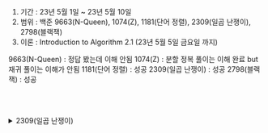 1. 기간 : 23년 5월 1일 ~ 23년 5월 10일
2. 범위 : 백준 9663(N-Queen), 1074(Z), 1181(단어 정렬), 2309(일곱 난쟁이), 2798(블랙잭)
3. 이론 : Introduction to Algorithm 2.1 (23년 5월 5일 금요일 까지)

9663(N-Queen) : 정답 봤는데 이해 안됨
1074(Z) : 분할 정복 풀이는 이해 완료 but 재귀 풀이는 이해가 안됨
1181(단어 정렬) : 성공
2309(일곱 난쟁이) : 성공
2798(블랙잭) : 성공

<br><br>

<details>
<summary>2309(일곱 난쟁이)</summary>
<div markdown="1">       

[(7, 8, 10, 13, 19, 20, 23)] <br>
리스트안에 원소가 튜플 형태로 들어가 있을 때 <br>
첫번째 원소의 값 하나만 프린트하고 개행하는 방법을 모르겠습니다.. <br>

</div>
</details>